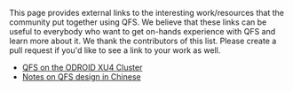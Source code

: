 This page provides external links to the interesting work/resources that the community put together using QFS.
We believe that these links can be useful to everybody who want to get on-hands experience with QFS and learn more about it.
We thank the contributors of this list. Please create a pull request if you'd like to see a link to your work as well.

* [QFS on the ODROID XU4 Cluster](http://diybigdata.net/2016/07/quantcast-file-system-and-spark-on-odroid-cluster/)
* [Notes on QFS design in Chinese](http://blog.csdn.net/lpstudy/article/details/51457250)
